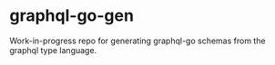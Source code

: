 # graphql-go-gen
Work-in-progress repo for generating graphql-go schemas from the graphql type language.
